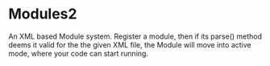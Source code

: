 Modules2
========
An XML based Module system. Register a module, then if its parse() method deems it valid for the the given XML file, the Module will move into active mode, where your code can start running.
